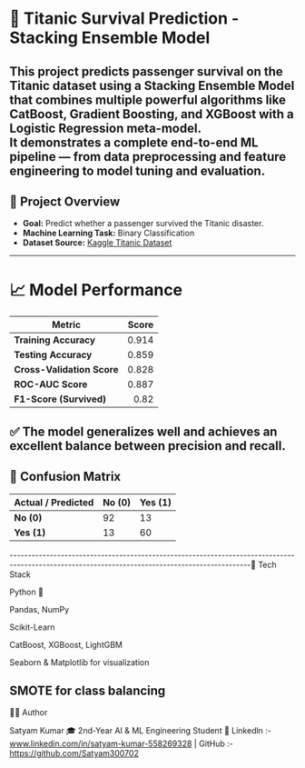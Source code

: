 # 🚢 Titanic Survival Prediction - Stacking Ensemble Model

This project predicts passenger survival on the **Titanic dataset** using a **Stacking Ensemble Model** that combines multiple powerful algorithms like **CatBoost**, **Gradient Boosting**, and **XGBoost** with a **Logistic Regression** meta-model.  
It demonstrates a complete end-to-end ML pipeline — from data preprocessing and feature engineering to model tuning and evaluation.
------------------------------------------------------------------------------------------------------------------------------------------------
## 🧠 Project Overview

- **Goal:** Predict whether a passenger survived the Titanic disaster.
- **Machine Learning Task:** Binary Classification
- **Dataset Source:** [Kaggle Titanic Dataset](https://www.kaggle.com/c/titanic/data)
------------------------------------------------------------------------------------------------------------------------------------------------
# 📈 Model Performance

| Metric | Score |
|--------|-------:|
| **Training Accuracy** | 0.914 |
| **Testing Accuracy** | 0.859 |
| **Cross-Validation Score** | 0.828 |
| **ROC-AUC Score** | 0.887 |
| **F1-Score (Survived)** | 0.82 |

✅ The model generalizes well and achieves an excellent balance between precision and recall.
------------------------------------------------------------------------------------------------------------------------------------------------
## 🧮 Confusion Matrix
| Actual / Predicted | **No (0)** | **Yes (1)** |
|--------------------|-------------|-------------|
| **No (0)** | 92 | 13 |
| **Yes (1)** | 13 | 60 |
------------------------------------------------------------------------------------------------------------------------------------------------🧩 Tech Stack

Python 🐍

Pandas, NumPy

Scikit-Learn

CatBoost, XGBoost, LightGBM

Seaborn & Matplotlib for visualization

SMOTE for class balancing
------------------------------------------------------------------------------------------------------------------------------------------------











👨‍💻 Author

Satyam Kumar
🎓 2nd-Year AI & ML Engineering Student
🔗 Linkedln :- www.linkedin.com/in/satyam-kumar-558269328
 | GitHub :- https://github.com/Satyam300702
 